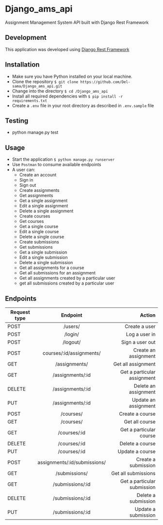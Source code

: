# Django_ams_api

Assignment Management System API built with Django Rest Framework

## Development
This application was developed using [Django Rest Framework](http://www.django-rest-framework.org/)

## Installation
* Make sure you have Python installed on your local machine.
* Clone the repository `$ git clone https://github.com/Del-sama/Django_ams_api.git`
* Change into the directory `$ cd /Django_ams_api`
* Install all required dependencies with `$ pip install -r requirements.txt`
* Create a `.env` file in your root directory as described in `.env.sample` file

## Testing
* python manage.py test

## Usage
* Start the application `$ python manage.py runserver`
* Use `Postman` to consume available endpoints
* A user can:
  * Create an account
  * Sign in
  * Sign out
  * Create assignments
  * Get assignments
  * Get a single assignment
  * Edit a single assignment
  * Delete a single assignment
  * Create courses
  * Get courses
  * Get a single course
  * Edit a single course
  * Delete a single course
  * Create submissions
  * Get submissions
  * Get a single submission
  * Edit a single submission
  * Delete a single submission
  * Get all assignments for a course
  * Get all submissions for an assignment
  * Get all assignments created by a particular user
  * get all submissions created by a particular user

## Endpoints
| Request type      | Endpoint          | Action |
| ------------- |:-------------:| -----:|
| POST          | /users/ | Create a user|
| POST          | /login/  | Log a user in |
| POST          | /logout/ | Sign a user out|
| POST           | courses/:id/assignments/     | Create an assignment
| GET          | /assignments/ | Get all assignment |
| GET           | /assignments/:id    | Get a particular assignment|
| DELETE        | /assignments/:id   | Delete an assignment|
| PUT           | /assignments/:id   | Update an assignment |
| POST           | /courses/     | Create a course
| GET          | /courses/ | Get all course |
| GET           | /courses/:id    | Get a particular course|
| DELETE        | /courses/:id   | Delete a course|
| PUT           | /courses/:id   | Update a course |
| POST           | assignments/:id/submissions/     | Create a submission
| GET          | /submissions/ | Get all submissions |
| GET           | /submissions/:id    | Get a particular submission|
| DELETE        | /submissions/:id   | Delete a submission|
| PUT           | /submissions/:id   | Update a submission |
